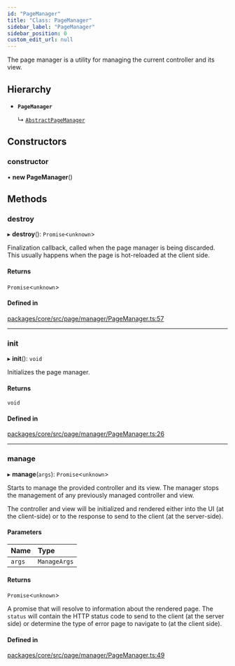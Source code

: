 ```yaml
---
id: "PageManager"
title: "Class: PageManager"
sidebar_label: "PageManager"
sidebar_position: 0
custom_edit_url: null
---
```


The page manager is a utility for managing the current controller and its
view.

## Hierarchy

- **`PageManager`**

  ↳ [`AbstractPageManager`](AbstractPageManager.md)

## Constructors

### constructor

• **new PageManager**()

## Methods

### destroy

▸ **destroy**(): `Promise`<`unknown`\>

Finalization callback, called when the page manager is being discarded.
This usually happens when the page is hot-reloaded at the client side.

#### Returns

`Promise`<`unknown`\>

#### Defined in

[packages/core/src/page/manager/PageManager.ts:57](https://github.com/seznam/ima/blob/16487954/packages/core/src/page/manager/PageManager.ts#L57)

___

### init

▸ **init**(): `void`

Initializes the page manager.

#### Returns

`void`

#### Defined in

[packages/core/src/page/manager/PageManager.ts:26](https://github.com/seznam/ima/blob/16487954/packages/core/src/page/manager/PageManager.ts#L26)

___

### manage

▸ **manage**(`args`): `Promise`<`unknown`\>

Starts to manage the provided controller and its view. The manager
stops the management of any previously managed controller and view.

The controller and view will be initialized and rendered either into the
UI (at the client-side) or to the response to send to the client (at the
server-side).

#### Parameters

| Name | Type |
| :------ | :------ |
| `args` | `ManageArgs` |

#### Returns

`Promise`<`unknown`\>

A promise that will resolve to information about the rendered page.
        The `status` will contain the HTTP status code to send to the
        client (at the server side) or determine the type of error page
        to navigate to (at the client side).

#### Defined in

[packages/core/src/page/manager/PageManager.ts:49](https://github.com/seznam/ima/blob/16487954/packages/core/src/page/manager/PageManager.ts#L49)
